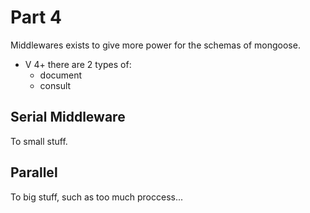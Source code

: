 # Part 4

Middlewares exists to give more power for the schemas of mongoose.

- V 4+ there are 2 types of:
    - document
    - consult
    
## Serial Middleware

To small stuff.

## Parallel

To big stuff, such as too much proccess...

